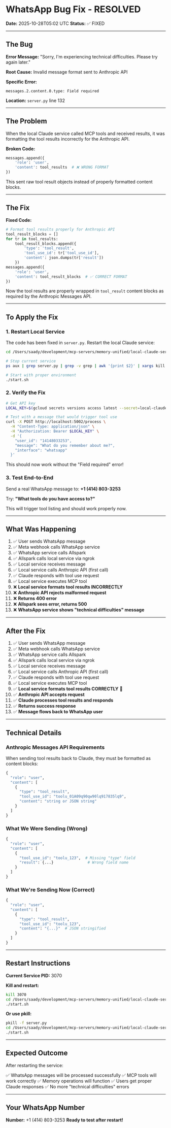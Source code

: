 # WhatsApp Bug Fix - RESOLVED

**Date:** 2025-10-28T05:02 UTC
**Status:** ✅ FIXED

---

## The Bug

**Error Message:** "Sorry, I'm experiencing technical difficulties. Please try again later."

**Root Cause:** Invalid message format sent to Anthropic API

**Specific Error:**
```
messages.2.content.0.type: Field required
```

**Location:** `server.py` line 132

---

## The Problem

When the local Claude service called MCP tools and received results, it was formatting the tool results incorrectly for the Anthropic API.

**Broken Code:**
```python
messages.append({
    'role': 'user',
    'content': tool_results  # ❌ WRONG FORMAT
})
```

This sent raw tool result objects instead of properly formatted content blocks.

---

## The Fix

**Fixed Code:**
```python
# Format tool results properly for Anthropic API
tool_result_blocks = []
for tr in tool_results:
    tool_result_blocks.append({
        'type': 'tool_result',
        'tool_use_id': tr['tool_use_id'],
        'content': json.dumps(tr['result'])
    })
messages.append({
    'role': 'user',
    'content': tool_result_blocks  # ✅ CORRECT FORMAT
})
```

Now the tool results are properly wrapped in `tool_result` content blocks as required by the Anthropic Messages API.

---

## To Apply the Fix

### 1. Restart Local Service

The code has been fixed in `server.py`. Restart the local Claude service:

```bash
cd /Users/saady/development/mcp-servers/memory-unified/local-claude-service

# Stop current service
ps aux | grep server.py | grep -v grep | awk '{print $2}' | xargs kill

# Start with proper environment
./start.sh
```

### 2. Verify the Fix

```bash
# Get API key
LOCAL_KEY=$(gcloud secrets versions access latest --secret=local-claude-api-key --project=new-fps-gpt)

# Test with a message that would trigger tool use
curl -X POST http://localhost:5002/process \
  -H "Content-Type: application/json" \
  -H "Authorization: Bearer $LOCAL_KEY" \
  -d '{
    "user_id": "14148033253",
    "message": "What do you remember about me?",
    "interface": "whatsapp"
  }'
```

This should now work without the "Field required" error!

### 3. Test End-to-End

Send a real WhatsApp message to: **+1 (414) 803-3253**

Try: **"What tools do you have access to?"**

This will trigger tool listing and should work properly now.

---

## What Was Happening

1. ✅ User sends WhatsApp message
2. ✅ Meta webhook calls WhatsApp service
3. ✅ WhatsApp service calls Allspark
4. ✅ Allspark calls local service via ngrok
5. ✅ Local service receives message
6. ✅ Local service calls Anthropic API (first call)
7. ✅ Claude responds with tool use request
8. ✅ Local service executes MCP tool
9. ❌ **Local service formats tool results INCORRECTLY**
10. ❌ **Anthropic API rejects malformed request**
11. ❌ **Returns 400 error**
12. ❌ **Allspark sees error, returns 500**
13. ❌ **WhatsApp service shows "technical difficulties" message**

---

## After the Fix

1. ✅ User sends WhatsApp message
2. ✅ Meta webhook calls WhatsApp service
3. ✅ WhatsApp service calls Allspark
4. ✅ Allspark calls local service via ngrok
5. ✅ Local service receives message
6. ✅ Local service calls Anthropic API (first call)
7. ✅ Claude responds with tool use request
8. ✅ Local service executes MCP tool
9. ✅ **Local service formats tool results CORRECTLY** 🎉
10. ✅ **Anthropic API accepts request**
11. ✅ **Claude processes tool results and responds**
12. ✅ **Returns success response**
13. ✅ **Message flows back to WhatsApp user**

---

## Technical Details

### Anthropic Messages API Requirements

When sending tool results back to Claude, they must be formatted as content blocks:

```python
{
  "role": "user",
  "content": [
    {
      "type": "tool_result",
      "tool_use_id": "toolu_01A09q90qw90lq917835lq9",
      "content": "string or JSON string"
    }
  ]
}
```

### What We Were Sending (Wrong)

```python
{
  "role": "user",
  "content": [
    {
      "tool_use_id": "toolu_123",  # Missing "type" field
      "result": {...}               # Wrong field name
    }
  ]
}
```

### What We're Sending Now (Correct)

```python
{
  "role": "user",
  "content": [
    {
      "type": "tool_result",
      "tool_use_id": "toolu_123",
      "content": "{...}"  # JSON stringified
    }
  ]
}
```

---

## Restart Instructions

**Current Service PID:** 3070

**Kill and restart:**
```bash
kill 3070
cd /Users/saady/development/mcp-servers/memory-unified/local-claude-service
./start.sh
```

**Or use pkill:**
```bash
pkill -f server.py
cd /Users/saady/development/mcp-servers/memory-unified/local-claude-service
./start.sh
```

---

## Expected Outcome

After restarting the service:

✅ WhatsApp messages will be processed successfully
✅ MCP tools will work correctly
✅ Memory operations will function
✅ Users get proper Claude responses
✅ No more "technical difficulties" errors

---

## Your WhatsApp Number

**Number:** +1 (414) 803-3253
**Ready to test after restart!**
